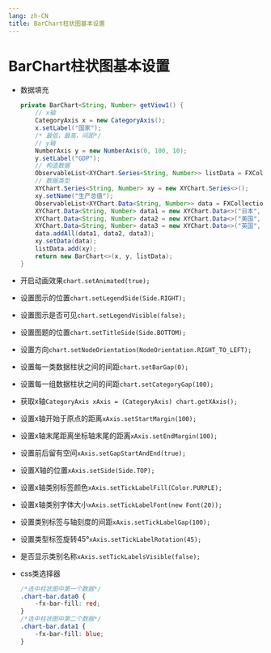```yaml
---
lang: zh-CN
title: BarChart柱状图基本设置
---
```



# BarChart柱状图基本设置

* 数据填充
  
  ```java
  private BarChart<String, Number> getView1() {  
      // x轴
      CategoryAxis x = new CategoryAxis();  
      x.setLabel("国家");  
      /* 最低，最高，间距*/  
      // y轴
      NumberAxis y = new NumberAxis(0, 100, 10);  
      y.setLabel("GDP");  
      // 构造数据  
      ObservableList<XYChart.Series<String, Number>> listData = FXCollections.observableArrayList();  
      // 数据类型
      XYChart.Series<String, Number> xy = new XYChart.Series<>();  
      xy.setName("生产总值");  
      ObservableList<XYChart.Data<String, Number>> data = FXCollections.observableArrayList();  
      XYChart.Data<String, Number> data1 = new XYChart.Data<>("日本", 70);  
      XYChart.Data<String, Number> data2 = new XYChart.Data<>("美国", 90);  
      XYChart.Data<String, Number> data3 = new XYChart.Data<>("英国", 50);  
      data.addAll(data1, data2, data3);  
      xy.setData(data);  
      listData.add(xy);  
      return new BarChart<>(x, y, listData);  
  }
  ```

* 开启动画效果`chart.setAnimated(true);`

* 设置图示的位置`chart.setLegendSide(Side.RIGHT);`

* 设置图示是否可见`chart.setLegendVisible(false);`

* 设置图题的位置`chart.setTitleSide(Side.BOTTOM);`

* 设置方向`chart.setNodeOrientation(NodeOrientation.RIGHT_TO_LEFT);`

* 设置每一类数据柱状之间的间距`chart.setBarGap(0);`

* 设置每一组数据柱状之间的间距`chart.setCategoryGap(100);`

* 获取x轴`CategoryAxis xAxis = (CategoryAxis) chart.getXAxis();`

* 设置x轴开始于原点的距离`xAxis.setStartMargin(100);`

* 设置x轴末尾距离坐标轴末尾的距离`xAxis.setEndMargin(100);`

* 设置前后留有空间`xAxis.setGapStartAndEnd(true);`

* 设置X轴的位置`xAxis.setSide(Side.TOP);`

* 设置x轴类别标签颜色`xAxis.setTickLabelFill(Color.PURPLE);`

* 设置x轴类别字体大小`xAxis.setTickLabelFont(new Font(20));`

* 设置类别标签与轴刻度的间距`xAxis.setTickLabelGap(100);`

* 设置类型标签旋转45°`xAxis.setTickLabelRotation(45);`

* 是否显示类别名称`xAxis.setTickLabelsVisible(false);`

* css类选择器
  
  ```css
  /*选中柱状图中第一个数据*/
  .chart-bar.data0 {  
      -fx-bar-fill: red;  
  }  
  /*选中柱状图中第二个数据*/
  .chart-bar.data1 {  
      -fx-bar-fill: blue;  
  }
  ```